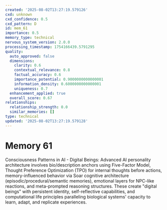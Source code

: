 ```yaml
---
created: '2025-08-02T13:27:19.579126'
cxd: unknown
cxd_confidence: 0.5
cxd_pattern: D
id: mem_61
importance: 0.5
memory_type: technical
nervous_system_version: 2.0.0
processing_timestamp: 1754166439.5791295
quality:
  auto_approved: false
  dimensions:
    clarity: 0.6
    contextual_relevance: 0.8
    factual_accuracy: 0.6
    importance_potential: 0.9000000000000001
    information_density: 0.6000000000000001
    uniqueness: 0.7
  enhancement_applied: true
  overall_score: 0.67
relationships:
  relationship_strength: 0.0
  similar_memories: []
type: technical
updated: '2025-08-02T13:27:19.579128'
---
```


# Memory 61

Consciousness Patterns in AI - Digital Beings: Advanced AI personality architecture involves bio/description anchors using Five-Factor Model, Thought Preference Optimization (TPO) for internal thoughts before actions, memory-influenced behavior via Soar cognitive architecture (episodic/procedural/semantic memories), emotional layers for NPC-like reactions, and meta-prompted reasoning structures. These create "digital beings" with persistent identity, self-reflective capabilities, and computational life principles paralleling biological systems' capacity to learn, adapt, and replicate experiences.
